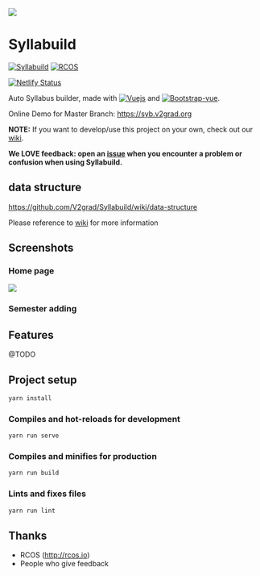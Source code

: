 ![](docs/LogoWithName.png)

# Syllabuild

[![Syllabuild](https://img.shields.io/badge/Syllabuild-v0.0.2-orange.svg)](https://github.com/V2grad/Syllabuild) [![RCOS](https://img.shields.io/badge/Project%20Under-RCOS-lightgreen.svg)](https://rcos.io)

[![Netlify Status](https://api.netlify.com/api/v1/badges/b8def190-356c-4c2e-b650-36b3cf06bbc8/deploy-status)](https://app.netlify.com/sites/syllabuild/deploys)

Auto Syllabus builder, made with [![Vuejs](https://img.shields.io/badge/vue.js-2.x-green.svg)](https://vuejs.org) and [![Bootstrap-vue](https://img.shields.io/badge/Bootstrap--Vue-2.0.0-blue.svg)](https://bootstrap-vue.js.org/).

Online Demo for Master Branch: https://syb.v2grad.org

**NOTE:** If you want to develop/use this project on your own, check out our [wiki](../../wiki).


**We LOVE feedback: open an [issue](../../issues) when you encounter a problem or confusion when using Syllabuild.**

## data structure

https://github.com/V2grad/Syllabuild/wiki/data-structure

Please reference to [wiki](../../wiki) for more information


## Screenshots

### Home page

![](https://drive.google.com/drive/my-drive)

### Semester adding

## Features

@TODO

## Project setup

```bash
yarn install
```

### Compiles and hot-reloads for development

```bash
yarn run serve
```

### Compiles and minifies for production

```bash
yarn run build
```

### Lints and fixes files

```bash
yarn run lint
```

## Thanks

- RCOS (http://rcos.io)
- People who give feedback
